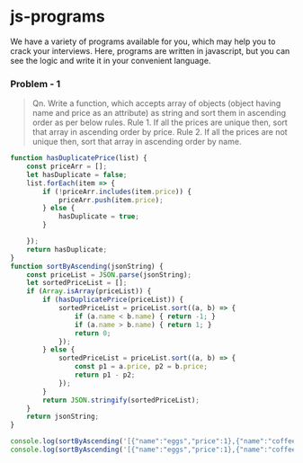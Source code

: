 # js-programs
We have a variety of programs available for you, which may help you to crack your interviews. Here, programs are written in javascript, but you can see the logic and write it in your convenient language. 

### Problem - 1
> Qn. Write a function, which accepts array of objects (object having name and price as an attribute) as string and sort them
  in ascending order as per below rules. 
  Rule 1. If all the prices are unique then, sort that array in ascending order by price.
  Rule 2. If all the prices are not unique then, sort that array in ascending order by name.

```js
function hasDuplicatePrice(list) {
    const priceArr = [];
    let hasDuplicate = false;
    list.forEach(item => {
        if (!priceArr.includes(item.price)) {
            priceArr.push(item.price);
        } else {
            hasDuplicate = true;
        }

    });
    return hasDuplicate;
}
function sortByAscending(jsonString) {
    const priceList = JSON.parse(jsonString);
    let sortedPriceList = [];
    if (Array.isArray(priceList)) {
        if (hasDuplicatePrice(priceList)) {
            sortedPriceList = priceList.sort((a, b) => {
                if (a.name < b.name) { return -1; }
                if (a.name > b.name) { return 1; }
                return 0;
            });
        } else {
            sortedPriceList = priceList.sort((a, b) => {
                const p1 = a.price, p2 = b.price;
                return p1 - p2;
            });
        }
        return JSON.stringify(sortedPriceList);
    }
    return jsonString;
}

console.log(sortByAscending('[{"name":"eggs","price":1},{"name":"coffee","price":11.4},{"name":"rice","price":4.04}]'));
console.log(sortByAscending('[{"name":"eggs","price":1},{"name":"coffee","price":4.04},{"name":"rice","price":4.04}]'));
```  
